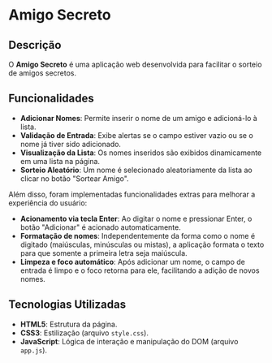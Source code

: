 # Amigo Secreto

## Descrição
O **Amigo Secreto** é uma aplicação web desenvolvida para facilitar o sorteio de amigos secretos.

## Funcionalidades
- **Adicionar Nomes**: Permite inserir o nome de um amigo e adicioná-lo à lista.
- **Validação de Entrada**: Exibe alertas se o campo estiver vazio ou se o nome já tiver sido adicionado.
- **Visualização da Lista**: Os nomes inseridos são exibidos dinamicamente em uma lista na página.
- **Sorteio Aleatório**: Um nome é selecionado aleatoriamente da lista ao clicar no botão "Sortear Amigo".

Além disso, foram implementadas funcionalidades extras para melhorar a experiência do usuário:
- **Acionamento via tecla Enter**: Ao digitar o nome e pressionar Enter, o botão "Adicionar" é acionado automaticamente.
- **Formatação de nomes**: Independentemente da forma como o nome é digitado (maiúsculas, minúsculas ou mistas), a aplicação formata o texto para que somente a primeira letra seja maiúscula.
- **Limpeza e foco automático**: Após adicionar um nome, o campo de entrada é limpo e o foco retorna para ele, facilitando a adição de novos nomes.

## Tecnologias Utilizadas
- **HTML5**: Estrutura da página.
- **CSS3**: Estilização (arquivo `style.css`).
- **JavaScript**: Lógica de interação e manipulação do DOM (arquivo `app.js`).
